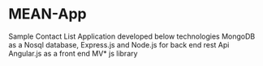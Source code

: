 # MEAN-App
Sample Contact List Application developed below technologies
MongoDB as a Nosql database,
Express.js and Node.js for back end rest Api 
Angular.js as a front end MV* js library
